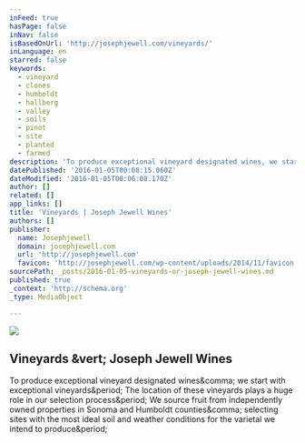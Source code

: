 ```yaml
---
inFeed: true
hasPage: false
inNav: false
isBasedOnUrl: 'http://josephjewell.com/vineyards/'
inLanguage: en
starred: false
keywords:
  - vineyard
  - clones
  - humboldt
  - hallberg
  - valley
  - soils
  - pinot
  - site
  - planted
  - farmed
description: 'To produce exceptional vineyard designated wines, we start with exceptional vineyards. The location of these vineyards plays a huge role in our selection process. We source fruit from independently owned properties in Sonoma and Humboldt counties, selecting sites with the most ideal soil and weather conditions for the varietal we intend to produce.'
datePublished: '2016-01-05T00:08:15.060Z'
dateModified: '2016-01-05T00:06:08.170Z'
author: []
related: []
app_links: []
title: 'Vineyards | Joseph Jewell Wines'
authors: []
publisher:
  name: Josephjewell
  domain: josephjewell.com
  url: 'http://josephjewell.com'
  favicon: 'http://josephjewell.com/wp-content/uploads/2014/11/favicon.ico'
sourcePath: _posts/2016-01-05-vineyards-or-joseph-jewell-wines.md
published: true
_context: 'http://schema.org'
_type: MediaObject

---
```

![](https://s3-us-west-2.amazonaws.com/the-grid-img/p/57bafcb9cb0cf89139554d904b0ac89ed7a7d802.jpg)

<article style=""><h1>Vineyards &amp;vert; Joseph Jewell Wines</h1><p>To produce exceptional vineyard designated wines&amp;comma; we start with exceptional vineyards&amp;period; The location of these vineyards plays a huge role in our selection process&amp;period; We source fruit from independently owned properties in Sonoma and Humboldt counties&amp;comma; selecting sites with the most ideal soil and weather conditions for the varietal we intend to produce&amp;period;</p></article>